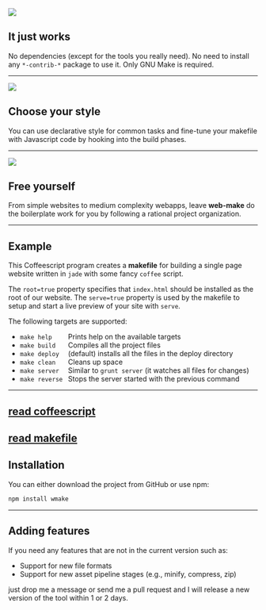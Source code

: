 
<img src="/img/512Px-161.png" />

## It just works

No dependencies (except for the tools you really need).
No need to install any `*-contrib-*` package to use it. 
Only GNU Make is required.

---
<img src="/img/512Px-204.png" />

## Choose your style

You can use declarative style for common tasks and fine-tune your makefile with Javascript code by hooking into the build phases. 

---

<img src="/img/512Px-478.png" />

## Free yourself

From simple websites to medium complexity webapps, leave **web-make** do the boilerplate work for you by following a rational project organization. 

---

## Example

This Coffeescript program creates a **makefile** for building a single page website written in `jade` with some fancy `coffee` script.

The `root=true` property specifies that `index.html` should be installed as the root of our website. The `serve=true` property is used by the makefile to setup and start a live preview of your site with `serve`.

The following targets are supported:

* `make help    ` Prints help on the available targets
* `make build   ` Compiles all the project files
* `make deploy  ` (default) installs all the files in the deploy directory 
* `make clean   ` Cleans up space 
* `make server  ` Similar to `grunt server` (it watches all files for changes)
* `make reverse ` Stops the server started with the previous command

---
[read coffeescript](/examples/simple/simple.cs)
---
[read makefile](/examples/simple/makefile)
---

## Installation

You can either download the project from GitHub or use npm:

```bash
npm install wmake
```

---

## Adding features

If you need any features that are not in the current version such as:

* Support for new file formats
* Support for new asset pipeline stages (e.g., minify, compress, zip)

just drop me a message or send me a pull request and I will release a new version of the tool within 1 or 2 days.


